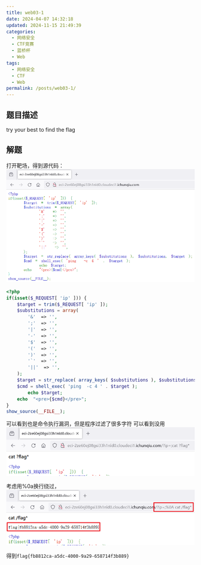 ```yaml
---
title: web03-1
date: 2024-04-07 14:32:18
updated: 2024-11-15 21:49:39
categories:
  - 网络安全
  - CTF竞赛
  - 蓝桥杯
  - Web
tags:
  - 网络安全
  - CTF
  - Web
permalink: /posts/web03-1/
---
```

## 题目描述
try your best to find the flag

## 解题
打开靶场，得到源代码：
![](web03-1/image-20240308211325585.png)


```php
<?php 
if(isset($_REQUEST[ 'ip' ])) {
    $target = trim($_REQUEST[ 'ip' ]);
    $substitutions = array(
        '&'  => '',
        ';'  => '',
        '|'  => '',
        '-'  => '',
        '$'  => '',
        '('  => '',
        ')'  => '',
        '`'  => '',
        '||'  => '',
    );
    $target = str_replace( array_keys( $substitutions ), $substitutions, $target );
    $cmd = shell_exec( 'ping  -c 4 ' . $target );
        echo $target;
    echo  "<pre>{$cmd}</pre>";
}
show_source(__FILE__);
```

可以看到也是命令执行漏洞，但是程序过滤了很多字符
可以看到没用
![](web03-1/image-20240308211513936.png)

考虑用%0a换行绕过，
![](web03-1/image-20240308211641936.png)

得到`flag{fb8812ca-a5dc-4000-9a29-658714f3b889}`